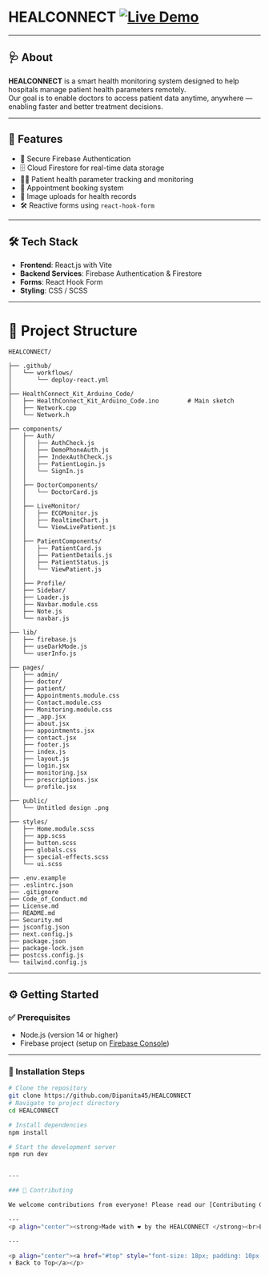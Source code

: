 # HEALCONNECT [![Live Demo](https://img.shields.io/badge/Live-Demo-brightgreen)](https://Dipanita45.github.io/HEALCONNECT)

---

## 🩺 About

**HEALCONNECT** is a smart health monitoring system designed to help hospitals manage patient health parameters remotely.  
Our goal is to enable doctors to access patient data anytime, anywhere — enabling faster and better treatment decisions.

---

## 🚀 Features

- 🔐 Secure Firebase Authentication  
- 🗄️ Cloud Firestore for real-time data storage  
- 🧑‍⚕️ Patient health parameter tracking and monitoring  
- 📅 Appointment booking system  
- 📸 Image uploads for health records  
- 🛠️ Reactive forms using `react-hook-form`  

---

## 🛠 Tech Stack

- **Frontend**: React.js with Vite  
- **Backend Services**: Firebase Authentication & Firestore  
- **Forms**: React Hook Form  
- **Styling**: CSS / SCSS  

---
# 📁 Project Structure

```
HEALCONNECT/

├── .github/
│   └── workflows/
│       └── deploy-react.yml
│
├── HealthConnect_Kit_Arduino_Code/
│   ├── HealthConnect_Kit_Arduino_Code.ino        # Main sketch
│   ├── Network.cpp
│   └── Network.h
│
├── components/
│   ├── Auth/
│   │   ├── AuthCheck.js
│   │   ├── DemoPhoneAuth.js
│   │   ├── IndexAuthCheck.js
│   │   ├── PatientLogin.js
│   │   └── SignIn.js
│   │
│   ├── DoctorComponents/
│   │   └── DoctorCard.js
│   │
│   ├── LiveMonitor/
│   │   ├── ECGMonitor.js
│   │   ├── RealtimeChart.js
│   │   └── ViewLivePatient.js
│   │
│   ├── PatientComponents/
│   │   ├── PatientCard.js
│   │   ├── PatientDetails.js
│   │   ├── PatientStatus.js
│   │   └── ViewPatient.js
│   │
│   ├── Profile/
│   ├── Sidebar/
│   ├── Loader.js
│   ├── Navbar.module.css
│   ├── Note.js
│   └── navbar.js
│
├── lib/
│   ├── firebase.js
│   ├── useDarkMode.js
│   └── userInfo.js
│
├── pages/
│   ├── admin/
│   ├── doctor/
│   ├── patient/
│   ├── Appointments.module.css
│   ├── Contact.module.css
│   ├── Monitoring.module.css
│   ├── _app.jsx
│   ├── about.jsx
│   ├── appointments.jsx
│   ├── contact.jsx
│   ├── footer.js
│   ├── index.js
│   ├── layout.js
│   ├── login.jsx
│   ├── monitoring.jsx
│   ├── prescriptions.jsx
│   └── profile.jsx
│ 
├── public/
│   └── Untitled design .png
│
├── styles/
│   ├── Home.module.scss
│   ├── app.scss
│   ├── button.scss
│   ├── globals.css
│   ├── special-effects.scss
│   └── ui.scss
│
├── .env.example
├── .eslintrc.json
├── .gitignore
├── Code_of_Conduct.md
├── License.md
├── README.md
├── Security.md
├── jsconfig.json
├── next.config.js
├── package.json
├── package-lock.json
├── postcss.config.js
└── tailwind.config.js

```
---

## ⚙️ Getting Started

### ✅ Prerequisites

- Node.js (version 14 or higher)
- Firebase project (setup on [Firebase Console](https://console.firebase.google.com))

---

### 🔧 Installation Steps

```bash
# Clone the repository
git clone https://github.com/Dipanita45/HEALCONNECT
# Navigate to project directory
cd HEALCONNECT

# Install dependencies
npm install

# Start the development server
npm run dev


---

### 🤝 Contributing

We welcome contributions from everyone! Please read our [Contributing Guidelines](contributing.md) to get started.

---
<p align="center"><strong>Made with ❤️ by the HEALCONNECT </strong><br>Empowering healthcare, one heartbeat at a time.</p>

---

<p align="center"><a href="#top" style="font-size: 18px; padding: 10px 20px; background: #e0f7fa; border-radius: 8px; text-decoration: none;">
⬆️ Back to Top</a></p>
